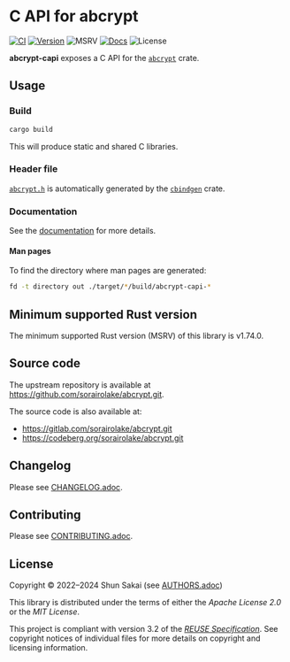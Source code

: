 <!--
SPDX-FileCopyrightText: 2022 Shun Sakai

SPDX-License-Identifier: Apache-2.0 OR MIT
-->

# C API for abcrypt

[![CI][ci-badge]][ci-url]
[![Version][version-badge]][version-url]
![MSRV][msrv-badge]
[![Docs][docs-badge]][docs-url]
![License][license-badge]

**abcrypt-capi** exposes a C API for the [`abcrypt`] crate.

## Usage

### Build

```sh
cargo build
```

This will produce static and shared C libraries.

### Header file

[`abcrypt.h`] is automatically generated by the [`cbindgen`] crate.

### Documentation

See the [documentation][docs-url] for more details.

#### Man pages

To find the directory where man pages are generated:

```sh
fd -t directory out ./target/*/build/abcrypt-capi-*
```

## Minimum supported Rust version

The minimum supported Rust version (MSRV) of this library is v1.74.0.

## Source code

The upstream repository is available at
<https://github.com/sorairolake/abcrypt.git>.

The source code is also available at:

- <https://gitlab.com/sorairolake/abcrypt.git>
- <https://codeberg.org/sorairolake/abcrypt.git>

## Changelog

Please see [CHANGELOG.adoc].

## Contributing

Please see [CONTRIBUTING.adoc].

## License

Copyright &copy; 2022&ndash;2024 Shun Sakai (see [AUTHORS.adoc])

This library is distributed under the terms of either the _Apache License 2.0_
or the _MIT License_.

This project is compliant with version 3.2 of the [_REUSE Specification_]. See
copyright notices of individual files for more details on copyright and
licensing information.

[ci-badge]: https://img.shields.io/github/actions/workflow/status/sorairolake/abcrypt/CI.yaml?branch=develop&style=for-the-badge&logo=github&label=CI
[ci-url]: https://github.com/sorairolake/abcrypt/actions?query=branch%3Adevelop+workflow%3ACI++
[version-badge]: https://img.shields.io/crates/v/abcrypt-capi?style=for-the-badge&logo=rust
[version-url]: https://crates.io/crates/abcrypt-capi
[msrv-badge]: https://img.shields.io/crates/msrv/abcrypt-capi?style=for-the-badge&logo=rust
[docs-badge]: https://img.shields.io/docsrs/abcrypt-capi?style=for-the-badge&logo=docsdotrs&label=Docs.rs
[docs-url]: https://docs.rs/abcrypt-capi
[license-badge]: https://img.shields.io/crates/l/abcrypt-capi?style=for-the-badge
[`abcrypt`]: https://crates.io/crates/abcrypt
[`abcrypt.h`]: include/abcrypt.h
[`cbindgen`]: https://crates.io/crates/cbindgen
[CHANGELOG.adoc]: CHANGELOG.adoc
[CONTRIBUTING.adoc]: ../../CONTRIBUTING.adoc
[AUTHORS.adoc]: ../../AUTHORS.adoc
[_REUSE Specification_]: https://reuse.software/spec/
